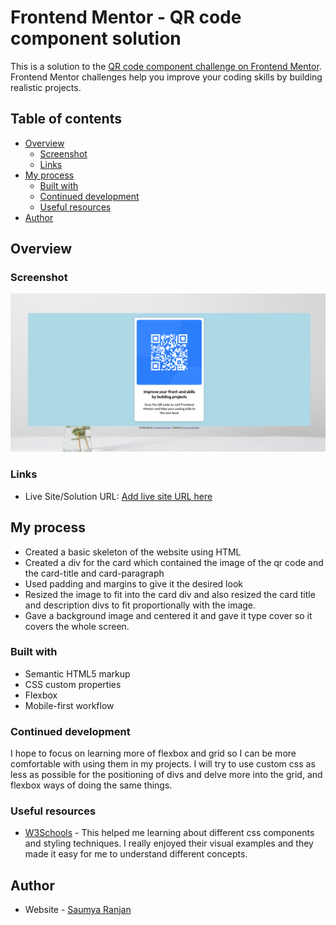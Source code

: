 # Frontend Mentor - QR code component solution

This is a solution to the [QR code component challenge on Frontend Mentor](https://www.frontendmentor.io/challenges/qr-code-component-iux_sIO_H). Frontend Mentor challenges help you improve your coding skills by building realistic projects. 

## Table of contents

- [Overview](#overview)
  - [Screenshot](#screenshot)
  - [Links](#links)
- [My process](#my-process)
  - [Built with](#built-with)
  - [Continued development](#continued-development)
  - [Useful resources](#useful-resources)
- [Author](#author)

## Overview

### Screenshot

![](./images/Screenshot%202023-06-12%20144605.png)

### Links

- Live Site/Solution URL: [Add live site URL here]([https://your-live-site-url.com](https://saumyaranjan1111.github.io/frontend-mentor-qr-code-component/))

## My process
- Created a basic skeleton of the website using HTML
- Created a div for the card which contained the image of the qr code and the card-title and card-paragraph
- Used padding and margins to give it the desired look
- Resized the image to fit into the card div and also resized the card title and description divs to fit proportionally with the image.
- Gave a background image and centered it and gave it type cover so it covers the whole screen.

### Built with

- Semantic HTML5 markup
- CSS custom properties
- Flexbox
- Mobile-first workflow

### Continued development

I hope to focus on learning more of flexbox and grid so I can be more comfortable with using them in my projects.
I will try to use custom css as less as possible for the positioning of divs and delve more into the grid, and flexbox ways of doing the same things.


### Useful resources

- [W3Schools](https://www.w3schools.com/) - This helped me learning about different css components and styling techniques. I really enjoyed their visual examples and they made it easy for me to understand different concepts.

## Author

- Website - [Saumya Ranjan](https://www.linkedin.com/in/ranjansaumya/)


